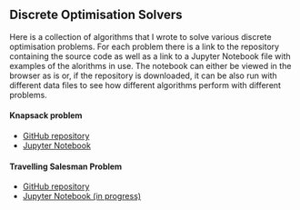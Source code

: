 ## Discrete Optimisation Solvers

Here is a collection of algorithms that I wrote to solve various discrete optimisation problems. For each problem there is a link to the repository containing the source code as well as a link to a Jupyter Notebook file with examples of the alorithms in use. The notebook can either be viewed in the browser as is or, if the repository is downloaded, it can be also run with different data files to see how different algorithms perform with different problems. 

#### Knapsack problem

- [GitHub repository](https://github.com/tdw75/knapsack-problem/tree/master)
- [Jupyter Notebook](https://github.com/tdw75/knapsack-problem/blob/master/knapsack_problem_solvers.ipynb)

#### Travelling Salesman Problem

- [GitHub repository](https://github.com/tdw75/travelling-salesman-problem)
- [Jupyter Notebook (in progress)]()
